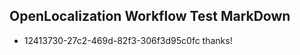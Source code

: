 ## OpenLocalization Workflow Test MarkDown
* 12413730-27c2-469d-82f3-306f3d95c0fc thanks!

<!--HONumber=Jul16_HO2-->


